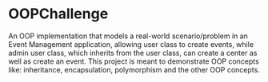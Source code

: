 # OOPChallenge
An OOP implementation that models a real-world scenario/problem in an Event Management application, allowing user class to create events, while admin user class, which inherits from the user class, can create a center as well as create an event. This project is meant to demonstrate OOP concepts like: inheritance, encapsulation, polymorphism and the other OOP concepts.
